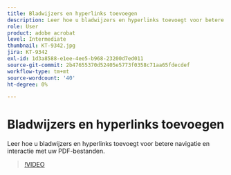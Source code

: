 ```yaml
---
title: Bladwijzers en hyperlinks toevoegen
description: Leer hoe u bladwijzers en hyperlinks toevoegt voor betere navigatie en interactie met uw PDF-bestanden
role: User
product: adobe acrobat
level: Intermediate
thumbnail: KT-9342.jpg
jira: KT-9342
exl-id: 1d3a8588-e1ee-4ee5-b968-23200d7ed011
source-git-commit: 2b47655370d52405e5773f0358c71aa65fdecdef
workflow-type: tm+mt
source-wordcount: '40'
ht-degree: 0%

---
```


# Bladwijzers en hyperlinks toevoegen

Leer hoe u bladwijzers en hyperlinks toevoegt voor betere navigatie en interactie met uw PDF-bestanden.

>[!VIDEO](https://video.tv.adobe.com/v/340837?quality=12&learn=on&hidetitle=true)
